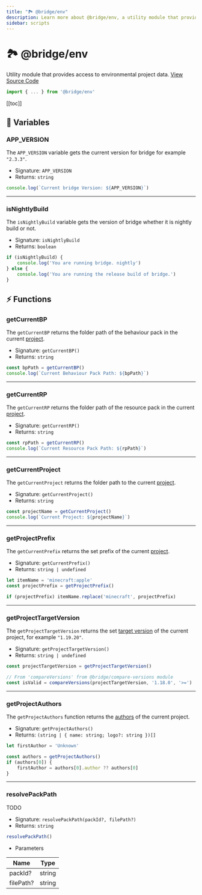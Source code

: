 ```yaml
---
title: "🏞️ @bridge/env"
description: Learn more about @bridge/env, a utility module that provides access to environmental project data.
sidebar: scripts
---
```


# 🏞️ @bridge/env

Utility module that provides access to environmental project data.
[View Source Code](https://github.com/bridge-core/editor/blob/main/src/components/Extensions/Scripts/Modules/env.ts)

```js
import { ... } from '@bridge/env'
```

[[toc]]

## 💼 Variables

### APP_VERSION
The `APP_VERSION` variable gets the current version for bridge for example `"2.3.3"`.

- Signature: `APP_VERSION`
- Returns: `string`

```js
console.log(`Current bridge Version: ${APP_VERSION}`)
```

---

### isNightlyBuild
The `isNightlyBuild` variable gets the version of bridge whether it is nightly build or not.

- Signature: `isNightlyBuild`
- Returns: `boolean`

```js
if (isNightlyBuild) {
    console.log('You are running bridge. nightly')
} else {
    console.log('You are running the release build of bridge.')
}
```

## ⚡ Functions

### getCurrentBP

The `getCurrentBP` returns the folder path of the behaviour pack in the current [project](/guide/misc/project-types/index.html).

- Signature: `getCurrentBP()`
- Returns: `string`

```js
const bpPath = getCurrentBP()
console.log(`Current Behaviour Pack Path: ${bpPath}`)
```

---

### getCurrentRP

The `getCurrentRP` returns the folder path of the resource pack in the current [project](/guide/misc/project-types/index.html).

- Signature: `getCurrentRP()`
- Returns: `string`

```js
const rpPath = getCurrentRP()
console.log(`Current Resource Pack Path: ${rpPath}`)
```

---

### getCurrentProject

The `getCurrentProject` returns the folder path to the current [project](/guide/misc/project-types/index.html).

- Signature: `getCurrentProject()`
- Returns: `string`

```js
const projectName = getCurrentProject()
console.log(`Current Project: ${projectName}`)
```

---

### getProjectPrefix

The `getCurrentPrefix` returns the set prefix of the current [project](/guide/misc/project-types/index.html).

- Signature: `getCurrentPrefix()`
- Returns: `string | undefined`

```js
let itemName = 'minecraft:apple'
const projectPrefix = getProjectPrefix()

if (projectPrefix) itemName.replace('minecraft', projectPrefix)
```

---

### getProjectTargetVersion

The `getProjectTargetVersion` returns the set [target version](/guide/misc/project-config.html#targetversion) of the current project, for example `"1.19.20"`.

- Signature: `getProjectTargetVersion()`
- Returns: `string | undefined`

```js
const projectTargetVersion = getProjectTargetVersion()

// From 'compareVersions' from @bridge/compare-versions module
const isValid = compareVersions(projectTargetVersion, '1.18.0', '>=')
```

---

### getProjectAuthors

The `getProjectAuthors` function returns the [authors](/guide/misc/project-config.html#authors) of the current project.

- Signature: `getProjectAuthors()`
- Returns: `(string | { name: string; logo?: string })[]`

```js
let firstAuthor = 'Unknown'

const authors = getProjectAuthors()
if (authors[0]) {
    firstAuthor = authors[0].author ?? authors[0]
}
```

---

### resolvePackPath

TODO

- Signature: `resolvePackPath(packId?, filePath?)`
- Returns: `string`

```js
resolvePackPath()
```

- Parameters

|Name     |Type  |
|---------|------|
|packId?  |string|
|filePath?|string|


